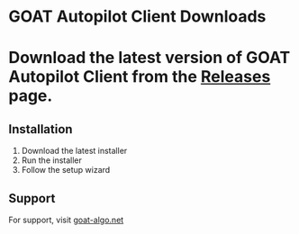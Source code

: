 # GOAT Autopilot Client Downloads

# Download the latest version of GOAT Autopilot Client from the [Releases](https://github.com/ramezgaberiel/goat-autopilot-releases/releases) page.

## Installation
1. Download the latest installer
2. Run the installer
3. Follow the setup wizard

## Support
For support, visit [goat-algo.net](https://goat-algo.net)

